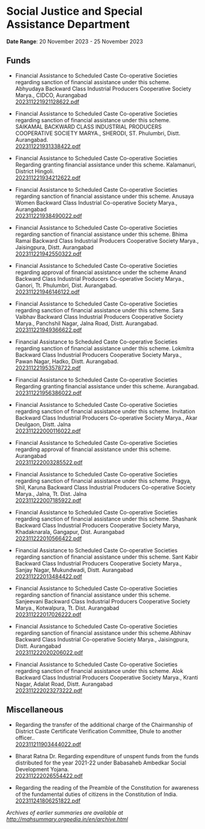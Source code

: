 # Social Justice and Special Assistance Department

**Date Range**: 20 November 2023 - 25 November 2023


## Funds
- Financial Assistance to Scheduled Caste Co-operative Societies regarding sanction of financial assistance under this scheme. Abhyudaya Backward Class Industrial Producers Cooperative Society Marya., CIDCO, Aurangabad\
  [202311221921128622.pdf](https://gr.maharashtra.gov.in/Site/Upload/Government%20Resolutions/English/202311221921128622.pdf)

- Financial Assistance to Scheduled Caste Co-operative Societies regarding sanction of financial assistance under this scheme. SAIKAMAL BACKWARD CLASS INDUSTRIAL PRODUCERS COOPERATIVE SOCIETY MARYA., SHERODI, ST. Phulumbri, Distt. Aurangabad.\
  [202311221931338422.pdf](https://gr.maharashtra.gov.in/Site/Upload/Government%20Resolutions/English/202311221931338422.pdf)

- Financial Assistance to Scheduled Caste Co-operative Societies Regarding granting financial assistance under this scheme. Kalamanuri, District Hingoli.\
  [202311221934212622.pdf](https://gr.maharashtra.gov.in/Site/Upload/Government%20Resolutions/English/202311221934212622.pdf)

- Financial Assistance to Scheduled Caste Co-operative Societies regarding sanction of financial assistance under this scheme. Anusaya Women Backward Class Industrial Co-operative Society Marya., Aurangabad\
  [202311221938490022.pdf](https://gr.maharashtra.gov.in/Site/Upload/Government%20Resolutions/English/202311221938490022.pdf)

- Financial Assistance to Scheduled Caste Co-operative Societies regarding sanction of financial assistance under this scheme. Bhima Ramai Backward Class Industrial Producers Cooperative Society Marya., Jaisingpura, Distt. Aurangabad\
  [202311221942550322.pdf](https://gr.maharashtra.gov.in/Site/Upload/Government%20Resolutions/English/202311221942550322.pdf)

- Financial Assistance to Scheduled Caste Co-operative Societies regarding approval of financial assistance under the scheme Anand Backward Class Industrial Producers Co-operative Society Marya., Ganori, Tt. Phulumbri, Dist. Aurangabad.\
  [202311221946146122.pdf](https://gr.maharashtra.gov.in/Site/Upload/Government%20Resolutions/English/202311221946146122.pdf)

- Financial Assistance to Scheduled Caste Co-operative Societies regarding sanction of financial assistance under this scheme. Sara Vaibhav Backward Class Industrial Producers Cooperative Society Marya., Panchshil Nagar, Jalna Road, Distt. Aurangabad.\
  [202311221949366622.pdf](https://gr.maharashtra.gov.in/Site/Upload/Government%20Resolutions/English/202311221949366622.pdf)

- Financial Assistance to Scheduled Caste Co-operative Societies regarding sanction of financial assistance under this scheme. Lokmitra Backward Class Industrial Producers Cooperative Society Marya., Pawan Nagar, Hadko, Distt. Aurangabad.\
  [202311221953578722.pdf](https://gr.maharashtra.gov.in/Site/Upload/Government%20Resolutions/English/202311221953578722.pdf)

- Financial Assistance to Scheduled Caste Co-operative Societies Regarding granting financial assistance under this scheme. Aurangabad.\
  [202311221956386022.pdf](https://gr.maharashtra.gov.in/Site/Upload/Government%20Resolutions/English/202311221956386022.pdf)

- Financial Assistance to Scheduled Caste Co-operative Societies regarding sanction of financial assistance under this scheme. Invitation Backward Class Industrial Producers Co-operative Society Marya., Akar Deulgaon, Distt. Jalna\
  [202311222000116022.pdf](https://gr.maharashtra.gov.in/Site/Upload/Government%20Resolutions/English/202311222000116022.pdf)

- Financial Assistance to Scheduled Caste Co-operative Societies regarding approval of financial assistance under this scheme. Aurangabad\
  [202311222003285522.pdf](https://gr.maharashtra.gov.in/Site/Upload/Government%20Resolutions/English/202311222003285522.pdf)

- Financial Assistance to Scheduled Caste Co-operative Societies regarding sanction of financial assistance under this scheme. Pragya, Shil, Karuna Backward Class Industrial Producers Co-operative Society Marya., Jalna, Tt. Dist. Jalna\
  [202311222007185922.pdf](https://gr.maharashtra.gov.in/Site/Upload/Government%20Resolutions/English/202311222007185922.pdf)

- Financial Assistance to Scheduled Caste Co-operative Societies regarding sanction of financial assistance under this scheme. Shashank Backward Class Industrial Producers Cooperative Society Marya, Khadaknarala, Gangapur, Dist. Aurangabad\
  [202311222010566422.pdf](https://gr.maharashtra.gov.in/Site/Upload/Government%20Resolutions/English/202311222010566422.pdf)

- Financial Assistance to Scheduled Caste Co-operative Societies regarding sanction of financial assistance under this scheme. Sant Kabir Backward Class Industrial Producers Cooperative Society Marya., Sanjay Nagar, Mukundwadi, Distt. Aurangabad\
  [202311222013484422.pdf](https://gr.maharashtra.gov.in/Site/Upload/Government%20Resolutions/English/202311222013484422.pdf)

- Financial Assistance to Scheduled Caste Co-operative Societies regarding sanction of financial assistance under this scheme. Sanjeevani Backward Class Industrial Producers Cooperative Society Marya., Kotwalpura, Tt. Dist. Aurangabad\
  [202311222017026222.pdf](https://gr.maharashtra.gov.in/Site/Upload/Government%20Resolutions/English/202311222017026222.pdf)

- Financial Assistance to Scheduled Caste Co-operative Societies regarding sanction of financial assistance under this scheme.Abhinav Backward Class Industrial Co-operative Society Marya., Jaisingpura, Distt. Aurangabad\
  [202311222020206022.pdf](https://gr.maharashtra.gov.in/Site/Upload/Government%20Resolutions/English/202311222020206022.pdf)

- Financial Assistance to Scheduled Caste Co-operative Societies regarding sanction of financial assistance under this scheme. Alok Backward Class Industrial Producers Cooperative Society Marya., Kranti Nagar, Adalat Road, Distt. Aurangabad\
  [202311222023273222.pdf](https://gr.maharashtra.gov.in/Site/Upload/Government%20Resolutions/English/202311222023273222.pdf)

## Miscellaneous
- Regarding the transfer of the additional charge of the Chairmanship of District Caste Certificate Verification Committee, Dhule to another officer..\
  [202311211903444022.pdf](https://gr.maharashtra.gov.in/Site/Upload/Government%20Resolutions/English/202311211903444022.pdf)

- Bharat Ratna Dr. Regarding expenditure of unspent funds from the funds distributed for the year 2021-22 under Babasaheb Ambedkar Social Development Yojana.\
  [202311222026554422.pdf](https://gr.maharashtra.gov.in/Site/Upload/Government%20Resolutions/English/202311222026554422.pdf)

- Regarding the reading of the Preamble of the Constitution for awareness of the fundamental duties of citizens in the Constitution of India.\
  [202311241806251822.pdf](https://gr.maharashtra.gov.in/Site/Upload/Government%20Resolutions/English/202311241806251822.pdf)


*Archives of earlier summaries are available at http://mahsummary.orgpedia.in/en/archive.html*